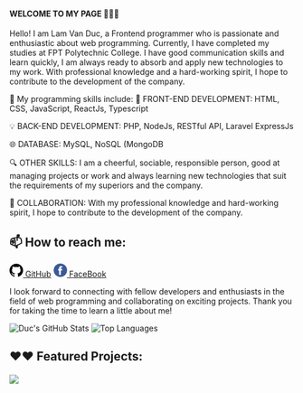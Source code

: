 #### WELCOME TO MY PAGE 👋👋👋
Hello! I am Lam Van Duc, a Frontend programmer who is passionate and enthusiastic about web programming. Currently, I have completed my studies at FPT Polytechnic College. I have good communication skills and learn quickly, I am always ready to absorb and apply new technologies to my work. With professional knowledge and a hard-working spirit, I hope to contribute to the development of the company.

🚀 My programming skills include:
🌟 FRONT-END DEVELOPMENT: HTML, CSS, JavaScript, ReactJs, Typescript

💡 BACK-END DEVELOPMENT: PHP, NodeJs, RESTful API, Laravel
ExpressJs

🌐 DATABASE: MySQL, NoSQL (MongoDB

🔍 OTHER SKILLS: I am a cheerful, sociable, responsible person, good at managing projects or work and always learning new technologies that suit the requirements of my superiors and the company.

🤝 COLLABORATION: With my professional knowledge and hard-working spirit, I hope to contribute to the development of the company.

## 📫 How to reach me: 

[![GitHub](https://github.com/DuckFunny2k/DuckFunny2k/blob/main/github.png) GitHub](https://github.com/DuckFunny2k) [![FaceBook](https://github.com/DuckFunny2k/DuckFunny2k/blob/main/facebook.png) FaceBook](https://www.facebook.com/profile.php?id=100012225582086)

I look forward to connecting with fellow developers and enthusiasts in the field of web programming and collaborating on exciting projects. Thank you for taking the time to learn a little about me!

<p>
  <img src="https://github-readme-stats-git-masterrstaa-rickstaa.vercel.app/api?username=DuckFunny2k&card_width=200&show_icons=true&theme=radical&hide=contribs,prs,issues" alt="Duc's GitHub Stats" style="display:inline-block;" />
  <img src="https://github-readme-stats.vercel.app/api/top-langs?username=DuckFunny2k&layout=compact&langs_count=8&theme=merko&&card_width=400" alt="Top Languages" style="display:inline-block;" />
</p>

## ❤️❤️ Featured Projects: 
<!-- ----------------------------------------------start project-------------------------------------------------------------- -->

<a href="https://github.com/DuckFunny2k/Graduation-Project">
   <!-- Change the `github-readme-stats.anuraghazra1.vercel.app` to `github-readme-stats.vercel.app`  -->
  <img height="140px" align="center" src="https://github-readme-stats.vercel.app/api/pin/?username=DuckFunny2k&repo=Graduation-Project&theme=dracula" />
</a>
 
 
